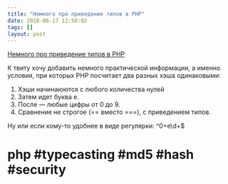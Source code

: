 ```yaml
---
title: "Немного про приведение типов в PHP"
date: 2018-06-17 12:50:02
tags: []
layout: post
---
```


[Немного про приведение типов в PHP](https://twitter.com/dEnergy_dTime/status/1005775112027693056)

К твиту хочу добавить немного практической информации, а именно условия, при которых PHP посчитает два разных хэша одинаковыми:

1. Хэши начинаюются с любого количества нулей
2. Затем идет буква e.
3. После — любые цифры от 0 до 9.
4. Сравнение не строгое (== вместо ===), с приведением типов.

Ну или если кому-то удобнее в виде регулярки: ^0+e\d+$

# php #typecasting #md5 #hash #security
